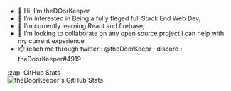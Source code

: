 - 👋 Hi, I’m theDOorKeeper
- 👀 I’m interested in Being a fully fleged full Stack End Web Dev;
- 🌱 I’m currently learning React and firebase;
- 💞️ I’m looking to collaborate on any open source project i can help with my current experience
- 📫 reach me through twitter : @theDoorKeepr ; discord : theDoorKeeper#4919

<!---
Harremking0/Harremking0 is a ✨ special ✨ repository because its `README.md` (this file) appears on your GitHub profile.
You can click the Preview link to take a look at your changes.
--->


  <summary>:zap: GitHub Stats</summary>

  <img align="left" alt="theDoorKeeper's GitHub Stats" src="https://github-readme-stats-blush-rho.vercel.app/api?username=theDoorKeeper&show_icons=true&theme=cobalt&hide_border=true" />
